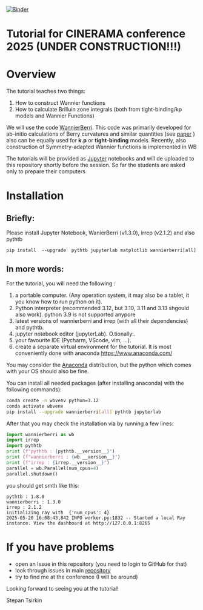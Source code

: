 [![Binder](https://mybinder.org/badge_logo.svg)](https://mybinder.org/v2/gh/wannier-berri/tutorial-TMS2023/HEAD)

# Tutorial for CINERAMA conference 2025 (UNDER CONSTRUCTION!!!)

# Overview

The tutorial teaches two things:

1. How to construct Wannier functions
2. How to calculate Brilluin zone integrals (both from tight-binding/kp models and Wannier Functions)

We will use the code [WannierBerri](https://wannier-berri.org/). This code was primarily developed for ab-initio calculations of Berry curvatures and similar quantities (see [paper](https://www.nature.com/articles/s41524-021-00498-5) ) 
also can be equally used for **k.p** or **tight-binding** models. Recently, also construction of Symmetry-adapted Wannier functions is implemented in WB

The tutorials will be provided as [Jupyter](https://jupyter.org/) notebooks  and will de uploaded to this repository 
shortly before the session. So far the students are asked only to prepare their computers 

# Installation

## Briefly: 

Please install Jupyter Notebook, WanierBerri (v1.3.0), irrep (v2.1.2) and also pythtb 

```
pip install  --upgrade  pythtb jupyterlab matplotlib wannierberri[all]
```

## In more words:

For the tutorial, you will need the following :

1. a portable computer. (Any operation system, it may also be a tablet, it you know how to run python on it).
2. Python interpreter (recommended 3.12, but 3.10, 3.11 and 3.13 shgould also work). python 3.9 is not supported anypore
3. latest versions of wannierberri and irrep (with all their dependencies) and pythtb.
4. jupyter notebook editor (jupyterLab).
O.tionally:.
5. your favourite IDE (Pycharm, VScode, vim,  ...).
6. create a separate virtual environment for the tutorial. It is most conveniently done with anaconda   https://www.anaconda.com/


You may consider the [Anaconda](https://www.anaconda.com/) distribution, but the python which comes with your OS should also be fine. 


You can install all needed packages (after installing anaconda) with the following commands):

``` bash
conda create -n wbvenv python=3.12
conda activate wbvenv
pip install --upgrade wannierberri[all] pythtb jupyterlab
```

After that you may check the installation via by running a few lines:

``` python
import wannierberri as wb
import irrep
import pythtb
print (f"pythtb : {pythtb.__version__}")
print (f"wannierberri : {wb.__version__}")
print (f"irrep : {irrep.__version__}")
parallel = wb.Parallel(num_cpus=4)
parallel.shutdown()
```

you should get smth like this:

```
pythtb : 1.8.0
wannierberri : 1.3.0
irrep : 2.1.2
initializing ray with  {'num_cpus': 4}
2025-05-20 16:08:43,842	INFO worker.py:1832 -- Started a local Ray instance. View the dashboard at http://127.0.0.1:8265
```


# If you have problems 

* open an Issue in this repository (you need to login to GitHub for that)
* look through issues in main [repository](https://github.com/wannier-berri/wannier-berri/issues)
* try to find me at the conference (I will be around) 


Looking forward to seeing you at the tutorial!

Stepan Tsirkin

